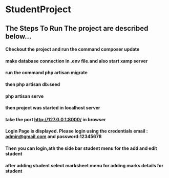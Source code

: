 # StudentProject

## The Steps To Run The project are described below...
#### Checkout the project and run the command composer update
#### make database connection in .env file.and also start xamp server
#### run the command php artisan migrate
#### then php artisan db:seed
#### php artisan serve
#### then project was started in localhost server
#### take the port http://127.0.0.1:8000/ in browser
#### Login Page is displayed. Please login using the credentials email : admin@gmail.com and  password:12345678
#### Then you can login,ath the side bar student menu for the add and edit student
#### after adding student select marksheet menu for adding marks details for student


 
